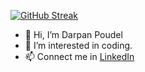 [![GitHub Streak](https://streak-stats.demolab.com/?user=DarpanPoudel18)](https://git.io/streak-stats)

- 👋 Hi, I’m Darpan Poudel
- 👀 I’m interested in coding.
- 📫 Connect me in <a href="https://www.linkedin.com/in/darpan-sh-8643591a0/">LinkedIn</a>

